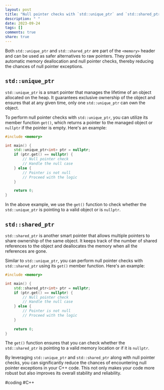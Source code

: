 ```yaml
---
layout: post
title: "Null pointer checks with `std::unique_ptr` and `std::shared_ptr`"
description: " "
date: 2023-09-24
tags: []
comments: true
share: true
---
```


Both `std::unique_ptr` and `std::shared_ptr` are part of the `<memory>` header and can be used as safer alternatives to raw pointers. They provide automatic memory deallocation and null pointer checks, thereby reducing the chances of null pointer exceptions.

## `std::unique_ptr`

`std::unique_ptr` is a smart pointer that manages the lifetime of an object allocated on the heap. It guarantees exclusive ownership of the object and ensures that at any given time, only one `std::unique_ptr` can own the object.

To perform null pointer checks with `std::unique_ptr`, you can utilize its member function `get()`, which returns a pointer to the managed object or `nullptr` if the pointer is empty. Here's an example:

```cpp
#include <memory>

int main() {
    std::unique_ptr<int> ptr = nullptr;
    if (ptr.get() == nullptr) {
        // Null pointer check
        // Handle the null case
    } else {
        // Pointer is not null
        // Proceed with the logic
    }

    return 0;
}
```

In the above example, we use the `get()` function to check whether the `std::unique_ptr` is pointing to a valid object or is `nullptr`.

## `std::shared_ptr`

`std::shared_ptr` is another smart pointer that allows multiple pointers to share ownership of the same object. It keeps track of the number of shared references to the object and deallocates the memory when all the references are gone.

Similar to `std::unique_ptr`, you can perform null pointer checks with `std::shared_ptr` using its `get()` member function. Here's an example:

```cpp
#include <memory>

int main() {
    std::shared_ptr<int> ptr = nullptr;
    if (ptr.get() == nullptr) {
        // Null pointer check
        // Handle the null case
    } else {
        // Pointer is not null
        // Proceed with the logic
    }
    
    return 0;
}
```

The `get()` function ensures that you can check whether the `std::shared_ptr` is pointing to a valid memory location or if it is `nullptr`.

By leveraging `std::unique_ptr` and `std::shared_ptr` along with null pointer checks, you can significantly reduce the chances of encountering null pointer exceptions in your C++ code. This not only makes your code more robust but also improves its overall stability and reliability.

#coding #C++